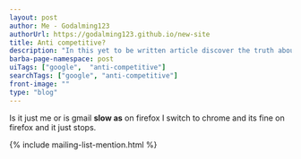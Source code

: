 ```yaml
---
layout: post
author: Me - Godalming123
authorUrl: https://godalming123.github.io/new-site
title: Anti competitive?
description: "In this yet to be written article discover the truth about if google is being anticompetitive and making its apps slow on firefox."
barba-page-namespace: post
uiTags: ["google",  "anti-competitive"]
searchTags: ["google", "anti-competitive"]
front-image: ""
type: "blog"
---
```


Is it just me or is gmail **slow as** on firefox I switch to chrome and its fine on firefox and it just stops.

{% include mailing-list-mention.html %}
